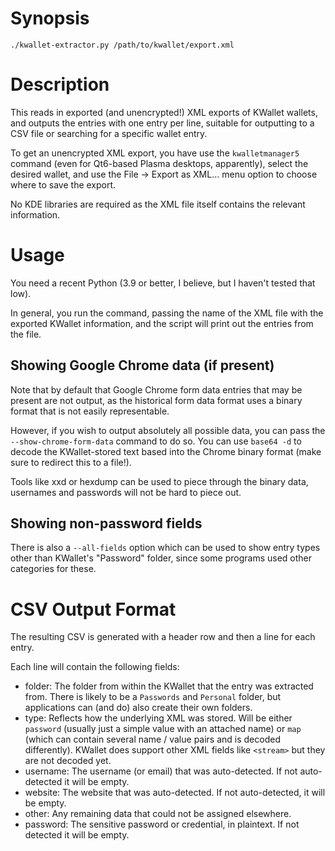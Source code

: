 # Synopsis

    ./kwallet-extractor.py /path/to/kwallet/export.xml

# Description

This reads in exported (and unencrypted!) XML exports of KWallet wallets, and
outputs the entries with one entry per line, suitable for outputting to a CSV
file or searching for a specific wallet entry.

To get an unencrypted XML export, you have use the `kwalletmanager5` command
(even for Qt6-based Plasma desktops, apparently), select the desired wallet,
and use the File -> Export as XML... menu option to choose where to save the
export.

No KDE libraries are required as the XML file itself contains the relevant
information.

# Usage

You need a recent Python (3.9 or better, I believe, but I haven't tested that
low).

In general, you run the command, passing the name of the XML file with the exported KWallet information,
and the script will print out the entries from the file.

## Showing Google Chrome data (if present)

Note that by default that Google Chrome form data entries that may be present
are not output, as the historical form data format uses a binary format that is
not easily representable.

However, if you wish to output absolutely all possible data, you can
pass the `--show-chrome-form-data` command to do so.  You can use `base64 -d` to decode
the KWallet-stored text based into the Chrome binary format (make sure to redirect this to a file!).

Tools like xxd or hexdump can be used to piece through the binary data,
usernames and passwords will not be hard to piece out.

## Showing non-password fields

There is also a `--all-fields` option which can be used to show entry types
other than KWallet's "Password" folder, since some programs used other
categories for these.

# CSV Output Format

The resulting CSV is generated with a header row and then a line for each entry.

Each line will contain the following fields:

* folder: The folder from within the KWallet that the entry was extracted from.
  There is likely to be a `Passwords` and `Personal` folder, but applications
  can (and do) also create their own folders.
* type: Reflects how the underlying XML was stored.  Will be either `password`
  (usually just a simple value with an attached name) or `map` (which can
  contain several name / value pairs and is decoded differently).  KWallet does
  support other XML fields like `<stream>` but they are not decoded yet.
* username: The username (or email) that was auto-detected. If not
  auto-detected it will be empty.
* website: The website that was auto-detected. If not auto-detected, it will be
  empty.
* other: Any remaining data that could not be assigned elsewhere.
* password: The sensitive password or credential, in plaintext. If not detected
  it will be empty.
